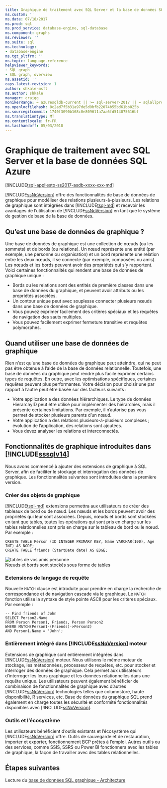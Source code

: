 ```yaml
---
title: Graphique de traitement avec SQL Server et la base de données SQL Azure | Documents Microsoft
ms.custom: ''
ms.date: 07/18/2017
ms.prod: sql
ms.prod_service: database-engine, sql-database
ms.component: graphs
ms.reviewer: ''
ms.suite: sql
ms.technology:
- database-engine
ms.tgt_pltfrm: ''
ms.topic: language-reference
helpviewer_keywords:
- SQL graph
- SQL graph, overview
ms.assetid: ''
caps.latest.revision: 1
author: shkale-msft
ms.author: shkale
manager: craigg
monikerRange: = azuresqldb-current || >= sql-server-2017 || = sqlallproducts-allversions
ms.openlocfilehash: 8c2ad7f5b31a97de5d0bfb22074b55bd61bb825b
ms.sourcegitcommit: 1740f3090b168c0e809611a7aa6fd514075616bf
ms.translationtype: MT
ms.contentlocale: fr-FR
ms.lasthandoff: 05/03/2018
---
```

# <a name="graph-processing-with-sql-server-and-azure-sql-database"></a>Graphique de traitement avec SQL Server et la base de données SQL Azure
[!INCLUDE[tsql-appliesto-ss2017-asdb-xxxx-xxx-md](../../includes/tsql-appliesto-ss2017-asdb-xxxx-xxx-md.md)]

[!INCLUDE[ssNoVersion](../../includes/ssnoversion-md.md)] offre des fonctionnalités de base de données de graphique pour modéliser des relations plusieurs-à-plusieurs. Les relations de graphique sont intégrées dans [!INCLUDE[tsql-md](../../includes/tsql-md.md)] et recevoir les avantages de l’utilisation de [!INCLUDE[ssNoVersion](../../includes/ssnoversion-md.md)] en tant que le système de gestion de base de la base de données.


## <a name="what-is-a-graph-database"></a>Qu’est une base de données de graphique ?  
Une base de données de graphique est une collection de nœuds (ou les sommets) et de bords (ou relations). Un nœud représente une entité (par exemple, une personne ou organisation) et un bord représente une relation entre les deux nœuds, il se connecte (par exemple, composées ou amis). Les nœuds et les bords peuvent avoir des propriétés qui s’y rapportent. Voici certaines fonctionnalités qui rendent une base de données de graphique unique :  
-   Bords ou les relations sont des entités de première classes dans une base de données du graphique, et peuvent avoir attributs ou les propriétés associées. 
-   Un contour unique peut avec souplesse connecter plusieurs nœuds dans une base de données de graphique.
-   Vous pouvez exprimer facilement des critères spéciaux et les requêtes de navigation des sauts multiples.
-   Vous pouvez facilement exprimer fermeture transitive et requêtes polymorphes.

## <a name="when-to-use-a-graph-database"></a>Quand utiliser une base de données de graphique

Rien n’est qu'une base de données du graphique peut atteindre, qui ne peut pas être obtenue à l’aide de la base de données relationnelle. Toutefois, une base de données du graphique peut rendre plus facile exprimer certains types de requêtes. En outre, avec les optimisations spécifiques, certaines requêtes peuvent plus performantes. Votre décision pour choisir une par rapport à l’autre peut être basée sur des facteurs suivants :  
-   Votre application a des données hiérarchiques. Le type de données HierarchyID peut être utilisé pour implémenter des hiérarchies, mais il présente certaines limitations. Par exemple, il n’autorise pas vous permet de stocker plusieurs parents d’un nœud.
-   Votre application a des relations plusieurs-à-plusieurs complexes ; évolution de l’application, des relations sont ajoutées.
-   Vous devez analyser les relations et interconnectés.

## <a name="graph-features-introduced-in-includesssqlv14includessssqlv14-mdmd"></a>Fonctionnalités de graphique introduites dans [!INCLUDE[sssqlv14](../../includes/sssqlv14-md.md)] 
Nous avons commencé à ajouter des extensions de graphique à SQL Server, afin de faciliter le stockage et interrogation des données de graphique. Les fonctionnalités suivantes sont introduites dans la première version. 


### <a name="create-graph-objects"></a>Créer des objets de graphique
[!INCLUDE[tsql-md](../../includes/tsql-md.md)] extensions permettra aux utilisateurs de créer des tableaux de bord ou de nœud. Les nœuds et les bords peuvent avoir des propriétés qui leur sont associées. Depuis, nœuds et bords sont stockées en tant que tables, toutes les opérations qui sont pris en charge sur les tables relationnelles sont pris en charge sur le tableau de bord ou le nœud. Par exemple :  

```   
CREATE TABLE Person (ID INTEGER PRIMARY KEY, Name VARCHAR(100), Age INT) AS NODE;
CREATE TABLE friends (StartDate date) AS EDGE;
```   

![tables de vos amis personne](../../relational-databases/graphs/media/person-friends-tables.png "nœud Person et vos amis tableaux de bord")  
Nœuds et bords sont stockés sous forme de tables  

### <a name="query-language-extensions"></a>Extensions de langage de requête  
Nouvelle `MATCH` clause est introduite pour prendre en charge la recherche de correspondance et de navigation cascade via le graphique. Le `MATCH` fonction utilise la syntaxe de style pointe ASCII pour les critères spéciaux. Par exemple :  

```   
-- Find friends of John
SELECT Person2.Name 
FROM Person Person1, Friends, Person Person2
WHERE MATCH(Person1-(Friends)->Person2)
AND Person1.Name = 'John';
```   
 
### <a name="fully-integrated-in-includessnoversionincludesssnoversion-mdmd-engine"></a>Entièrement intégré dans [!INCLUDE[ssNoVersion](../../includes/ssnoversion-md.md)] moteur 
Extensions de graphique sont entièrement intégrées dans [!INCLUDE[ssNoVersion](../../includes/ssnoversion-md.md)] moteur. Nous utilisons le même moteur de stockage, les métadonnées, processeur de requêtes, etc. pour stocker et interroger des données de graphique. Cela permet aux utilisateurs d’interroger les leurs graphique et les données relationnelles dans une requête unique. Les utilisateurs peuvent également bénéficier de combinaison de fonctionnalités de graphique avec d’autres [!INCLUDE[ssNoVersion](../../includes/ssnoversion-md.md)] technologies telles que columnstore, haute disponibilité, R services, etc. Base de données du graphique SQL prend également en charge toutes les sécurité et conformité fonctionnalités disponibles avec [!INCLUDE[ssNoVersion](../../includes/ssnoversion-md.md)].
 
### <a name="tooling-and-ecosystem"></a>Outils et l’écosystème  
Les utilisateurs bénéficient d’outils existants et l’écosystème qui [!INCLUDE[ssNoVersion](../../includes/ssnoversion-md.md)] offre. Outils de sauvegarde et de restauration, importer et exporter, fonctionnement BCP prêtes à l’emploi. Autres outils ou des services, comme SSIS, SSRS ou Power BI fonctionnera avec les tables de graphique, la façon de travailler avec des tables relationnelles.
 
 ## <a name="next-steps"></a>Étapes suivantes  
Lecture du [base de données SQL graphique - Architecture](./sql-graph-architecture.md)
   

